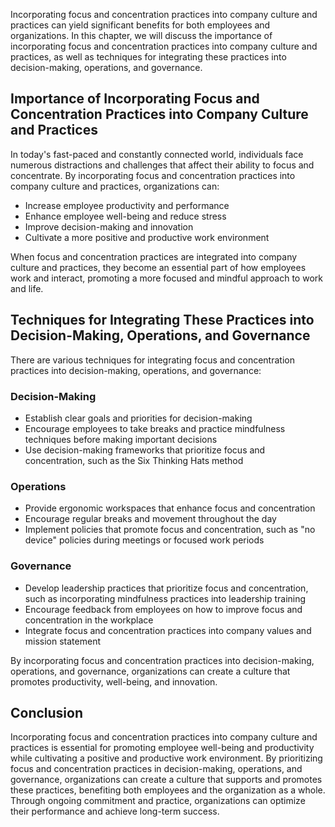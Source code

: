 
Incorporating focus and concentration practices into company culture and practices can yield significant benefits for both employees and organizations. In this chapter, we will discuss the importance of incorporating focus and concentration practices into company culture and practices, as well as techniques for integrating these practices into decision-making, operations, and governance.

## Importance of Incorporating Focus and Concentration Practices into Company Culture and Practices

In today's fast-paced and constantly connected world, individuals face numerous distractions and challenges that affect their ability to focus and concentrate. By incorporating focus and concentration practices into company culture and practices, organizations can:

- Increase employee productivity and performance
- Enhance employee well-being and reduce stress
- Improve decision-making and innovation
- Cultivate a more positive and productive work environment

When focus and concentration practices are integrated into company culture and practices, they become an essential part of how employees work and interact, promoting a more focused and mindful approach to work and life.

## Techniques for Integrating These Practices into Decision-Making, Operations, and Governance

There are various techniques for integrating focus and concentration practices into decision-making, operations, and governance:

### Decision-Making

- Establish clear goals and priorities for decision-making
- Encourage employees to take breaks and practice mindfulness techniques before making important decisions
- Use decision-making frameworks that prioritize focus and concentration, such as the Six Thinking Hats method

### Operations

- Provide ergonomic workspaces that enhance focus and concentration
- Encourage regular breaks and movement throughout the day
- Implement policies that promote focus and concentration, such as "no device" policies during meetings or focused work periods

### Governance

- Develop leadership practices that prioritize focus and concentration, such as incorporating mindfulness practices into leadership training
- Encourage feedback from employees on how to improve focus and concentration in the workplace
- Integrate focus and concentration practices into company values and mission statement

By incorporating focus and concentration practices into decision-making, operations, and governance, organizations can create a culture that promotes productivity, well-being, and innovation.

## Conclusion

Incorporating focus and concentration practices into company culture and practices is essential for promoting employee well-being and productivity while cultivating a positive and productive work environment. By prioritizing focus and concentration practices in decision-making, operations, and governance, organizations can create a culture that supports and promotes these practices, benefiting both employees and the organization as a whole. Through ongoing commitment and practice, organizations can optimize their performance and achieve long-term success.
